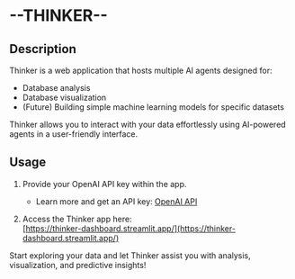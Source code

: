 # --THINKER--

## Description
Thinker is a web application that hosts multiple AI agents designed for:

- Database analysis  
- Database visualization  
- (Future) Building simple machine learning models for specific datasets  

Thinker allows you to interact with your data effortlessly using AI-powered agents in a user-friendly interface.

## Usage
1. Provide your OpenAI API key within the app.  
   - Learn more and get an API key: [OpenAI API](https://openai.com/en-EN/api/)  

2. Access the Thinker app here:  
   [https://thinker-dashboard.streamlit.app/](https://thinker-dashboard.streamlit.app/)  

Start exploring your data and let Thinker assist you with analysis, visualization, and predictive insights!





